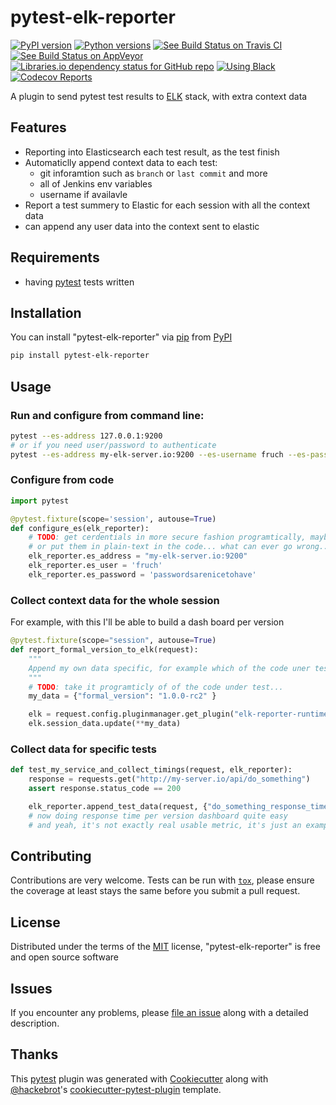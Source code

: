 # pytest-elk-reporter

[![PyPI version](https://img.shields.io/pypi/v/pytest-elk-reporter.svg?style=flat)](https://pypi.org/project/pytest-elk-reporter)
[![Python versions](https://img.shields.io/pypi/pyversions/pytest-elk-reporter.svg?style=flat)](https://pypi.org/project/pytest-elk-reporter)
[![See Build Status on Travis CI](https://travis-ci.org/fruch/pytest-elk-reporter.svg?branch=master)](https://travis-ci.org/fruch/pytest-elk-reporter)
[![See Build Status on AppVeyor](https://img.shields.io/appveyor/ci/fruch/pytest-elk-reporter/master.svg?style=flat)](https://ci.appveyor.com/project/fruch/pytest-elk-reporter/branch/master)
[![Libraries.io dependency status for GitHub repo](https://img.shields.io/librariesio/github/fruch/pytest-elk-reporter.svg?style=flat)](https://libraries.io/github/fruch/pytest-elk-reporter)
[![Using Black](https://img.shields.io/badge/code%20style-black-000000.svg)](https://github.com/python/black)
[![Codecov Reports](https://codecov.io/gh/fruch/pytest-elk-reporter/branch/master/graph/badge.svg)](https://codecov.io/gh/fruch/pytest-elk-reporter)

A plugin to send pytest test results to [ELK] stack, with extra context data

## Features

* Reporting into Elasticsearch each test result, as the test finish
* Automaticlly append context data to each test:
  * git inforamtion such as `branch` or `last commit` and more
  * all of Jenkins env variables
  * username if availavle
* Report a test summery to Elastic for each session with all the context data
* can append any user data into the context sent to elastic

## Requirements

* having [pytest] tests written


## Installation

You can install "pytest-elk-reporter" via [pip] from [PyPI]

``` bash
pip install pytest-elk-reporter
```

## Usage

### Run and configure from command line:

```bash
pytest --es-address 127.0.0.1:9200
# or if you need user/password to authenticate
pytest --es-address my-elk-server.io:9200 --es-username fruch --es-password 'passwordsarenicetohave'
```

### Configure from code

```python
import pytest

@pytest.fixture(scope='session', autouse=True)
def configure_es(elk_reporter):
    # TODO: get cerdentials in more secure fashion programtically, maybe AWS secrects or the likes
    # or put them in plain-text in the code... what can ever go wrong...
    elk_reporter.es_address = "my-elk-server.io:9200"
    elk_reporter.es_user = 'fruch'
    elk_reporter.es_password = 'passwordsarenicetohave'

```

### Collect context data for the whole session

For example, with this I'll be able to build a dash board per version

``` python
@pytest.fixture(scope="session", autouse=True)
def report_formal_version_to_elk(request):
    """
    Append my own data specific, for example which of the code uner test is used
    """
    # TODO: take it programticly of of the code under test...
    my_data = {"formal_version": "1.0.0-rc2" }

    elk = request.config.pluginmanager.get_plugin("elk-reporter-runtime")
    elk.session_data.update(**my_data)
```

### Collect data for specific tests

```python
def test_my_service_and_collect_timings(request, elk_reporter):
    response = requests.get("http://my-server.io/api/do_something")
    assert response.status_code == 200

    elk_reporter.append_test_data(request, {"do_something_response_time": response.elapsed.total_seconds() })
    # now doing response time per version dashboard quite easy
    # and yeah, it's not exactly real usable metric, it's just an example...
```

## Contributing

Contributions are very welcome. Tests can be run with [`tox`][tox], please ensure
the coverage at least stays the same before you submit a pull request.

## License

Distributed under the terms of the [MIT][MIT] license, "pytest-elk-reporter" is free and open source software

## Issues

If you encounter any problems, please [file an issue] along with a detailed description.

## Thanks

This [pytest] plugin was generated with [Cookiecutter] along with [@hackebrot]'s [cookiecutter-pytest-plugin] template.

[ELK]: https://www.elastic.co/elk-stack
[Cookiecutter]: https://github.com/audreyr/cookiecutter
[@hackebrot]: https://github.com/hackebrot
[MIT]: http://opensource.org/licenses/MIT
[cookiecutter-pytest-plugin]: https://github.com/pytest-dev/cookiecutter-pytest-plugin
[file an issue]: https://github.com/fruch/pytest-elk-reporter/issues
[pytest]: https://github.com/pytest-dev/pytest
[tox]: https://tox.readthedocs.io/en/latest/
[pip]: https://pypi.org/project/pip/
[PyPI]: https://pypi.org/project
